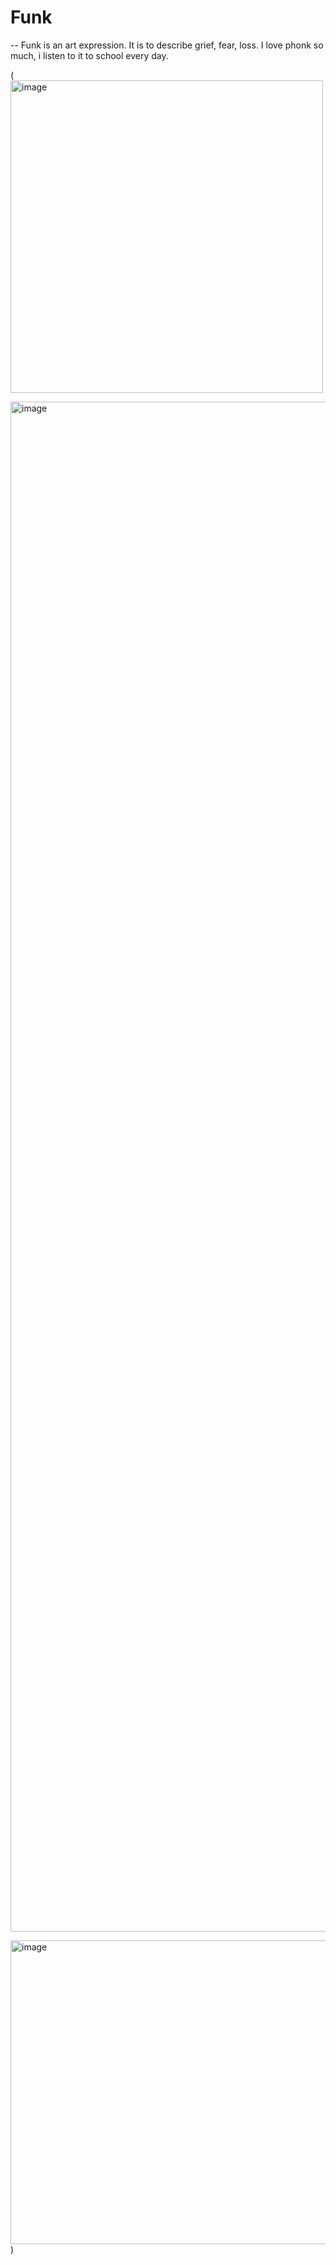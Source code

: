 # Funk

-- Funk is an art expression. It is to describe grief, fear, loss. I love phonk so much, i listen to it to school every day.

(<img width="500" height="500" alt="image" src="https://github.com/user-attachments/assets/85373c9c-918b-4c34-b64e-3b7aaf457b8e" />

<img width="2448" height="2448" alt="image" src="https://github.com/user-attachments/assets/a6122d6d-2347-497a-848c-211c51634669" />

<img width="729" height="486" alt="image" src="https://github.com/user-attachments/assets/84298132-f2eb-4bec-88a7-b58c0dcf2e0d" />)


